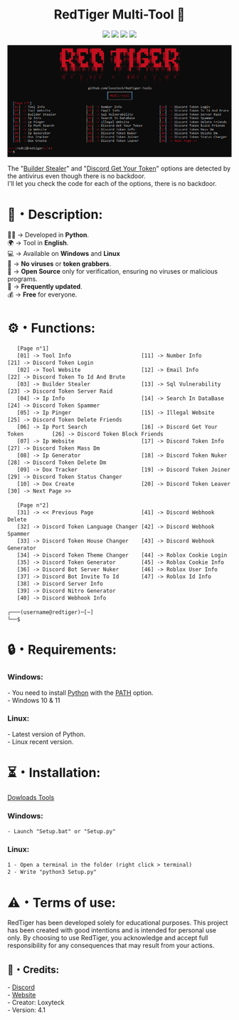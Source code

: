 <h1 align="center">RedTiger Multi-Tool 🐯</h1> 
<p align="center">
  <img src="https://img.shields.io/github/v/release/fluzyteck/RedTiger-Tools?label=Version&color=a80505">
  <img src="https://img.shields.io/github/stars/fluzyteck/RedTiger-tools?style=flat&label=Stars&color=a80505">
  <img src="https://img.shields.io/github/repo-size/fluzyteck/RedTiger-Tools?label=Size&color=a80505">
  <img src="https://img.shields.io/github/languages/top/fluzyteck/RedTiger-Tools?color=a80505">

</p>
<img src="Img/RedTiger.png" wdth="9999">
<p>
The "<a href="https://github.com/loxyteck/RedTiger-Tools/blob/main/Settings/Program/Builder-Stealer.py">Builder Stealer</a>" and "<a href="https://github.com/loxyteck/RedTiger-Tools/blob/main/Settings/Program/Discord-Get-Your-Token.py">Discord Get Your Token</a>" options are detected by the antivirus even though there is no backdoor.<br>
I'll let you check the code for each of the options, there is no backdoor.
</p>
<h1>📜・Description:</h1>
<p>
  
👨‍💻 -> Developed in <strong>Python</strong>.<br>
🌍 -> Tool in <strong>English</strong>.<br>
💻 -> Available on <strong>Windows</strong> and <strong>Linux</strong><br>
🔎 -> <strong>No viruses</strong> or <strong>token grabbers</strong>.<br>
📂 -> <strong>Open Source</strong> only for verification, ensuring no viruses or malicious programs.<br>
🔄 -> <strong>Frequently updated</strong>.<br>
💰 -> <strong>Free</strong> for everyone.<br>
</p>

<h1>⚙️・Functions:</h1>
<p align="center">
  
```
   [Page n°1]
   [01] -> Tool Info                      [11] -> Number Info                    [21] -> Discord Token Login
   [02] -> Tool Website                   [12] -> Email Info                     [22] -> Discord Token To Id And Brute
   [03] -> Builder Stealer                [13] -> Sql Vulnerability              [23] -> Discord Token Server Raid
   [04] -> Ip Info                        [14] -> Search In DataBase             [24] -> Discord Token Spammer
   [05] -> Ip Pinger                      [15] -> Illegal Website                [25] -> Discord Token Delete Friends
   [06] -> Ip Port Search                 [16] -> Discord Get Your Token         [26] -> Discord Token Block Friends
   [07] -> Ip Website                     [17] -> Discord Token Info             [27] -> Discord Token Mass Dm
   [08] -> Ip Generator                   [18] -> Discord Token Nuker            [28] -> Discord Token Delete Dm
   [09] -> Dox Tracker                    [19] -> Discord Token Joiner           [29] -> Discord Token Status Changer
   [10] -> Dox Create                     [20] -> Discord Token Leaver           [30] -> Next Page >>
  
   [Page n°2]
   [31] -> << Previous Page               [41] -> Discord Webhook Delete        
   [32] -> Discord Token Language Changer [42] -> Discord Webhook Spammer        
   [33] -> Discord Token House Changer    [43] -> Discord Webhook Generator      
   [34] -> Discord Token Theme Changer    [44] -> Roblox Cookie Login           
   [35] -> Discord Token Generator        [45] -> Roblox Cookie Info          
   [36] -> Discord Bot Server Nuker       [46] -> Roblox User Info              
   [37] -> Discord Bot Invite To Id       [47] -> Roblox Id Info                 
   [38] -> Discord Server Info           
   [39] -> Discord Nitro Generator      
   [40] -> Discord Webhook Info

┌───(username@redtiger)─[~]
└──$
```
</p>

<h1>🔒・Requirements:</h1>
<h3>Windows:</h3>
<p>
- You need to install <a href="https://www.python.org/downloads/">Python</a> with the <a href="Img/Python_Path.png">PATH</a> option.<br>
- Windows 10 & 11
</p>
<h3>Linux:</h3>
<p>
- Latest version of Python.<br>
- Linux recent version.
</p>

<h1>⏳・Installation:</h1>
<a href="https://github.com/fluzyteck/RedTiger/archive/main.zip">Dowloads Tools</a>
<h3>Windows:</h3>
<p>
  
```
- Launch "Setup.bat" or "Setup.py"
```
</p>
<h3>Linux:</h3>
<p>
  
```
1 - Open a terminal in the folder (right click > terminal)
2 - Write "python3 Setup.py"
```
</p>

<h1>⚠️・Terms of use:</h1>
<p>
RedTiger has been developed solely for educational purposes. This project has been created with good intentions and is intended for personal use only. By choosing to use RedTiger, you acknowledge and accept full responsibility for any consequences that may result from your actions.
</p>

<h2>🔗・Credits:</h2>
<p>
- <a href="https://discord.gg/ZJNFYjdEMD">Discord</a><br>
- <a href="https://red-tiger.000webhostapp.com/accueil.html">Website</a><br>
- Creator: Loxyteck<br>
- Version: 4.1
</p>

